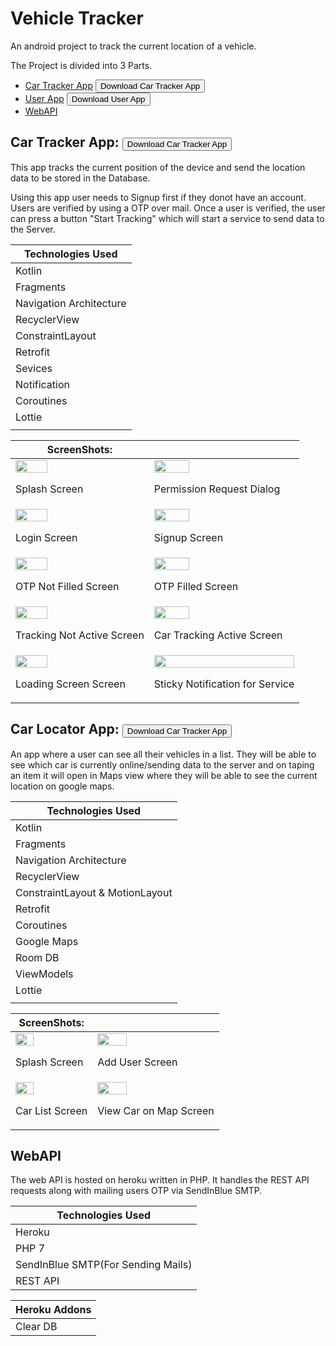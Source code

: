 <link rel="stylesheet" href="https://cdnjs.cloudflare.com/ajax/libs/font-awesome/4.7.0/css/font-awesome.min.css">

# Vehicle Tracker 

An android project to track the current location of a vehicle.

The Project is divided into 3 Parts.

- [Car Tracker App](https://github.com/NeilSayok/CarTracker/tree/CarApp)    <a href= "https://github.com/NeilSayok/CarTracker/releases/download/v0.0.1/Car.Tracker.apk"><button class="btn"><i class="fa fa-android"></i> Download Car Tracker App</button></a>
- [User App](https://github.com/NeilSayok/CarTracker/tree/UserApp) <a href="https://github.com/NeilSayok/CarTracker/releases/download/v0.0.1/User.App.apk"><button class="btn"><i class="fa fa-android"></i> Download User App</button></a>
- [WebAPI](https://github.com/NeilSayok/CarTracker/tree/WebAPI)






## Car Tracker App:  <a href= "https://github.com/NeilSayok/CarTracker/releases/download/v0.0.1/Car.Tracker.apk"><button class="btn"><i class="fa fa-android"></i> Download Car Tracker App</button></a>

This app tracks the current position of the device and send the location data to be stored in the Database.

Using this app user needs to Signup first if they donot have an account. Users are verified by using a OTP over mail. Once a user is verified, the user can press a button "Start Tracking" which will start a service to send data to the Server.

|Technologies Used|
| ----------- |
|Kotlin|
|Fragments|
|Navigation Architecture|
|RecyclerView|
|ConstraintLayout|
|Retrofit|
|Sevices|
|Notification|
|Coroutines|
|Lottie|
||



|**ScreenShots:**||
| ----------- | ----------- |
|<img style="width:50%;height:auto;" src="https://i.imgur.com/OtIDvef.gif" /><br><p>Splash Screen</p>|<img style="width:50%;height:auto;" src="https://i.imgur.com/gu9J0SC.gif" /><br><p>Permission Request Dialog</p>|
|<img style="width:50%;height:auto;" src="https://i.imgur.com/npqK4LJ.jpeg" /><br><p>Login Screen</p>|<img style="width:50%;height:auto;" src="https://i.imgur.com/prYQXTe.jpeg" /><br><p>Signup Screen</p>|
|<img style="width:50%;height:auto;" src="https://i.imgur.com/cpQPlLE.jpeg" /><br><p>OTP Not Filled Screen</p>|<img style="width:50%;height:auto;" src="https://i.imgur.com/gzC2PoH.jpeg" /><br><p>OTP Filled Screen</p>|
|<img style="width:50%;height:auto;" src="https://i.imgur.com/vEJTx2b.jpeg" /><br><p>Tracking Not Active Screen</p>|<img style="width:50%;height:auto;" src="https://i.imgur.com/b5uZM8H.jpeg" /><br><p>Car Tracking Active Screen</p>|
|<img style="width:50%;height:auto;" src="https://i.imgur.com/2dCmMU0.gif" /><br><p>Loading Screen Screen</p>|<img style="width:100%;height:auto;" src="https://i.imgur.com/IktzeDm.jpeg" /><br><p>Sticky Notification for Service</p>|


## Car Locator App: <a href= "https://github.com/NeilSayok/CarTracker/releases/download/v0.0.1/Car.Tracker.apk"><button class="btn"><i class="fa fa-android"></i> Download Car Tracker App</button></a>

An app where a user can see all their vehicles in a list. They will be able to see which car is currently online/sending data to the server and on taping an item it will open in Maps view where they will be able to see the current location on google maps.

|Technologies Used|
| ----------- |
|Kotlin|
|Fragments|
|Navigation Architecture|
|RecyclerView|
|ConstraintLayout & MotionLayout|
|Retrofit|
|Coroutines|
|Google Maps|
|Room DB|
|ViewModels|
|Lottie|
||


|**ScreenShots:**||
| ----------- | ----------- |
|<img style="width:50%;height:auto;" src="https://i.imgur.com/HKc6abh.gif" /><br><p>Splash Screen</p>|<img style="width:50%;height:auto;" src="https://i.imgur.com/vh6ctsN.jpeg" /><br><p>Add User Screen</p>|
|<img style="width:50%;height:auto;" src="https://i.imgur.com/iQdhNkc.jpeg" /><br><p>Car List Screen</p>|<img style="width:50%;height:auto;" src="https://i.imgur.com/JqktKdg.jpeg" /><br><p>View Car on Map Screen</p>|

## WebAPI

The web API is hosted on heroku written in PHP. It handles the REST API requests along with mailing users OTP via SendInBlue SMTP.

|Technologies Used|
| ----------- |
|Heroku|
|PHP 7|
|SendInBlue SMTP(For Sending Mails)|
|REST API|


|Heroku Addons|
| ----------- |
|Clear DB|






